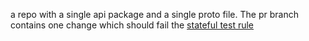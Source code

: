 a repo with a single api package and a single proto file. 
The pr branch contains one change which should fail the [stateful test rule](../../rules/catalog/test-rules/stateful-test-rule-dhsanpklgwsyaiqjxksx)
